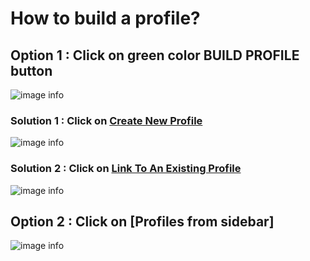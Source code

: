 # How to build a profile?

## Option 1 : Click on green color BUILD PROFILE button

![image info](../static/img/profiles/step1.png)

### Solution 1 : Click on [Create New Profile](/faqs/Chat/q5)

![image info](../static/img/profiles/step2.png)

### Solution 2 : Click on [Link To An Existing Profile](/faqs/Chat/q6)

![image info](../static/img/profiles/step3.png)

## Option 2 : Click on [Profiles from sidebar]

![image info](../static/img/profiles/step4.png)
